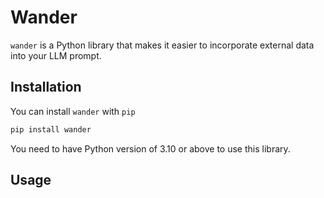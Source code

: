 # Wander

`wander` is a Python library that makes it easier to incorporate external data into your LLM prompt.

## Installation

You can install `wander` with `pip`

```python
pip install wander
```

You need to have Python version of 3.10 or above to use this library.

## Usage

